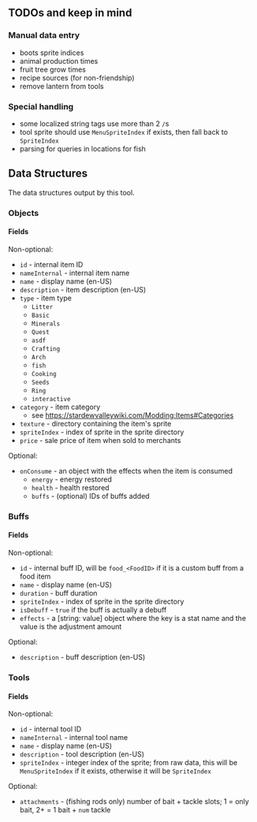 ## TODOs and keep in mind
### Manual data entry
- boots sprite indices
- animal production times
- fruit tree grow times
- recipe sources (for non-friendship)
- remove lantern from tools

### Special handling
- some localized string tags use more than 2 `/`s
- tool sprite should use `MenuSpriteIndex` if exists, then fall back to `SpriteIndex`
- parsing for queries in locations for fish

## Data Structures
The data structures output by this tool.

### Objects
#### Fields
Non-optional:
- `id` - internal item ID
- `nameInternal` - internal item name
- `name` - display name (en-US)
- `description` - item description (en-US)
- `type` - item type
    - `Litter`
    - `Basic`
    - `Minerals`
    - `Quest`
    - `asdf`
    - `Crafting`
    - `Arch`
    - `fish`
    - `Cooking`
    - `Seeds`
    - `Ring`
    - `interactive`
- `category` - item category
    - see https://stardewvalleywiki.com/Modding:Items#Categories
- `texture` - directory containing the item's sprite
- `spriteIndex` - index of sprite in the sprite directory
- `price` - sale price of item when sold to merchants

Optional:
- `onConsume` - an object with the effects when the item is consumed
    - `energy` - energy restored
    - `health` - health restored
    - `buffs` - (optional) IDs of buffs added

### Buffs
#### Fields
Non-optional:
- `id` - internal buff ID, will be `food_<FoodID>` if it is a custom buff from a food item
- `name` - display name (en-US)
- `duration` - buff duration
- `spriteIndex` - index of sprite in the sprite directory
- `isDebuff` - `true` if the buff is actually a debuff
- `effects` - a [string: value] object where the key is a stat name and the value is the adjustment amount

Optional:
- `description` - buff description (en-US)

### Tools
#### Fields
Non-optional:
- `id` - internal tool ID
- `nameInternal` - internal tool name
- `name` - display name (en-US)
- `description` - tool description (en-US)
- `spriteIndex` - integer index of the sprite; from raw data, this will be `MenuSpriteIndex` if it exists, otherwise it will be `SpriteIndex`

Optional:
- `attachments` - (fishing rods only) number of bait + tackle slots; 1 = only bait, 2+ = 1 bait + `num` tackle